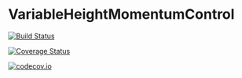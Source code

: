 # VariableHeightMomentumControl

[![Build Status](https://travis-ci.org/tkoolen/VariableHeightMomentumControl.jl.svg?branch=master)](https://travis-ci.org/tkoolen/VariableHeightMomentumControl.jl)

[![Coverage Status](https://coveralls.io/repos/tkoolen/VariableHeightMomentumControl.jl/badge.svg?branch=master&service=github)](https://coveralls.io/github/tkoolen/VariableHeightMomentumControl.jl?branch=master)

[![codecov.io](http://codecov.io/github/tkoolen/VariableHeightMomentumControl.jl/coverage.svg?branch=master)](http://codecov.io/github/tkoolen/VariableHeightMomentumControl.jl?branch=master)
